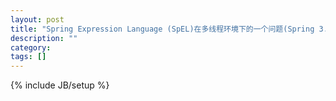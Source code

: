 ```yaml
---
layout: post
title: "Spring Expression Language (SpEL)在多线程环境下的一个问题(Spring 3.0)"
description: ""
category: 
tags: []
---
```

{% include JB/setup %}
